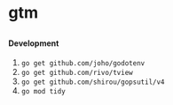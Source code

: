 # gtm

## 




#### Development
    
1. `go get github.com/joho/godotenv`
2. `go get github.com/rivo/tview`
3. `go get github.com/shirou/gopsutil/v4`
4. `go mod tidy`